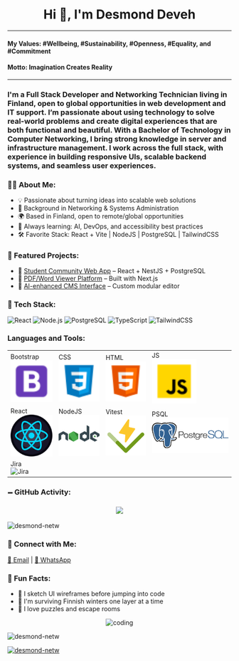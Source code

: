 <h1 align="center">Hi 👋, I'm Desmond Deveh</h1>
<hr>
<h4>My Values: #Wellbeing, #Sustainability, #Openness, #Equality, and #Commitment</h4>
<h4>Motto: Imagination Creates Reality</h4>
<hr>

<h3>
  I'm a Full Stack Developer and Networking Technician living in Finland, open to global opportunities in web development and IT support.
  I’m passionate about using technology to solve real-world problems and create digital experiences that are both functional and beautiful.
  With a Bachelor of Technology in Computer Networking, I bring strong knowledge in server and infrastructure management.
  I work across the full stack, with experience in building responsive UIs, scalable backend systems, and seamless user experiences.
</h3>



### 👨‍💻 About Me:
- 💡 Passionate about turning ideas into scalable web solutions  
- 🔌 Background in Networking & Systems Administration  
- 🌍 Based in Finland, open to remote/global opportunities  
- 🧠 Always learning: AI, DevOps, and accessibility best practices  
- 🛠️ Favorite Stack: React + Vite | NodeJS | PostgreSQL | TailwindCSS  

### 🌟 Featured Projects:
- 🔗 [Student Community Web App](https://github.com/yourrepo) – React + NestJS + PostgreSQL
- 🔗 [PDF/Word Viewer Platform](https://github.com/yourrepo) – Built with Next.js
- 🔗 [AI-enhanced CMS Interface](https://github.com/yourrepo) – Custom modular editor

### 🧰 Tech Stack:
![React](https://img.shields.io/badge/-React-black?style=flat-square&logo=react)
![Node.js](https://img.shields.io/badge/-Node.js-black?style=flat-square&logo=node.js)
![PostgreSQL](https://img.shields.io/badge/-PostgreSQL-black?style=flat-square&logo=postgresql)
![TypeScript](https://img.shields.io/badge/-TypeScript-black?style=flat-square&logo=typescript)
![TailwindCSS](https://img.shields.io/badge/-TailwindCSS-black?style=flat-square&logo=tailwind-css)

<!-- Tools Icons -->
<h3 align="left">Languages and Tools:</h3>
<p align="left">
  <table> 
     <tr>
        <td>Bootstrap<br><img src="https://github.com/Desmond-netw/desmondNetw/blob/main/icons/bootstrap.png" width="100" title="BootStrap"></td>
        <td>CSS<br><img src="https://github.com/Desmond-netw/desmondNetw/blob/main/icons/css.png" width="100" title="CSS"></td>
        <td>HTML<br><img src="https://github.com/Desmond-netw/desmondNetw/blob/main/icons/html.png" width="100" title="html"></td>
        <td>JS<br><img src="https://github.com/Desmond-netw/desmondNetw/blob/main/icons/js.png" width="100" title="js"></td>
      </tr>
      <tr>
        <td>React<br><img src="https://github.com/Desmond-netw/desmondNetw/blob/main/icons/react.png" width="100" title="React"></td>
        <td>NodeJS<br><img src="https://github.com/Desmond-netw/desmondNetw/blob/main/icons/node.png" width="100" title="NodeJS"></td>
        <td>Vitest<br><img src="https://github.com/Desmond-netw/desmondNetw/blob/main/icons/vite.png" width="100" title="Vitest"></td>
        <td>PSQL<br><img src="https://github.com/Desmond-netw/desmondNetw/blob/main/icons/psql.png" width="200" title="PSQL"></td>
      </tr>
      <tr>
        <td>Jira<br><img src="https://github.com/Desmond-netw/desmondNetw/blob/main/icons/jira.png" width="200" title="Jira"></td>
      </tr>
  </table>
</p>

### 🗕️ GitHub Activity:
<p align="center">
  <img src="https://github-readme-activity-graph.cyclic.app/graph?username=desmond-netw&theme=react-dark" />
</p>

<!-- GitHub Stats -->
<p>
  <img align="center" src="https://github-readme-stats.vercel.app/api/top-langs?username=desmond-netw&show_icons=true&locale=en&layout=compact" alt="desmond-netw" />
</p>

### 🔗 Connect with Me:
<p align="left">
  <a href="mailto:ddeveh1@outlook.com">📧 Email</a> |
  <a href="https://wa.me/358465881140">🚸 WhatsApp</a>
</p>

### 🎯 Fun Facts:
- 🎨 I sketch UI wireframes before jumping into code  
- 🧊 I'm surviving Finnish winters one layer at a time  
- 🧩 I love puzzles and escape rooms


<!-- Coding GIF -->
<p align="center">
  <img alt="coding" width="300" src="https://media.giphy.com/media/L1R1tvI9svkIWwpVYr/giphy.gif" />
</p>

<!-- Profile views -->
<p align="left">
  <img src="https://komarev.com/ghpvc/?username=desmond-netw&label=Profile%20views&color=0e75b6&style=flat" alt="desmond-netw" />
</p>

<!-- Trophy -->
<p align="left">
  <a href="https://github.com/ryo-ma/github-profile-trophy">
    <img src="https://github-profile-trophy.vercel.app/?username=desmond-netw" alt="desmond-netw" />
  </a>
</p>
